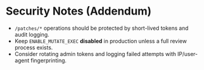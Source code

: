 # Security Notes (Addendum)

- `/patches/*` operations should be protected by short-lived tokens and audit logging.
- Keep `ENABLE_MUTATE_EXEC` **disabled** in production unless a full review process exists.
- Consider rotating admin tokens and logging failed attempts with IP/user-agent fingerprinting.

